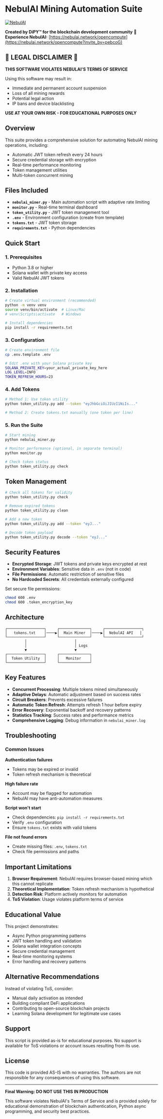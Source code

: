 # NebulAI Mining Automation Suite

[![NebulAI](./assets/logo.png)](https://bit.ly/nebulai_opencompute)

**Created by DiPY™ for the blockchain development community**
**🔗 Experience NebulAI:** [https://nebulai.network/opencompute](https://nebulai.network/opencompute?invite_by=pebcoG)

## 🚨 LEGAL DISCLAIMER 🚨

**THIS SOFTWARE VIOLATES NEBULAI'S TERMS OF SERVICE**

Using this software may result in:
- Immediate and permanent account suspension
- Loss of all mining rewards
- Potential legal action
- IP bans and device blacklisting

**USE AT YOUR OWN RISK - FOR EDUCATIONAL PURPOSES ONLY**

## Overview

This suite provides a comprehensive solution for automating NebulAI mining operations, including:
- Automatic JWT token refresh every 24 hours
- Secure credential storage with encryption
- Real-time performance monitoring
- Token management utilities
- Multi-token concurrent mining

## Files Included

- **`nebulai_miner.py`** - Main automation script with adaptive rate limiting
- **`monitor.py`** - Real-time terminal dashboard
- **`token_utility.py`** - JWT token management tool
- **`.env`** - Environment configuration (create from template)
- **`tokens.txt`** - JWT token storage
- **`requirements.txt`** - Python dependencies

## Quick Start

### 1. Prerequisites
- Python 3.8 or higher
- Solana wallet with private key access
- Valid NebulAI JWT tokens

### 2. Installation
```bash
# Create virtual environment (recommended)
python -m venv venv
source venv/bin/activate  # Linux/Mac
# venv\Scripts\activate   # Windows

# Install dependencies
pip install -r requirements.txt
```

### 3. Configuration
```bash
# Create environment file
cp .env.template .env

# Edit .env with your Solana private key
SOLANA_PRIVATE_KEY=your_actual_private_key_here
LOG_LEVEL=INFO
TOKEN_REFRESH_HOURS=23
```

### 4. Add Tokens
```bash
# Method 1: Use token utility
python token_utility.py add --token "eyJhbGciOiJIUzI1NiIs..."

# Method 2: Create tokens.txt manually (one token per line)
```

### 5. Run the Suite
```bash
# Start mining
python nebulai_miner.py

# Monitor performance (optional, in separate terminal)
python monitor.py

# Check token status
python token_utility.py check
```

## Token Management

```bash
# Check all tokens for validity
python token_utility.py check

# Remove expired tokens
python token_utility.py clean

# Add a new token
python token_utility.py add --token "eyJ..."

# Decode token payload
python token_utility.py decode --token "eyJ..."
```

## Security Features

- **Encrypted Storage**: JWT tokens and private keys encrypted at rest
- **Environment Variables**: Sensitive data in `.env` (not in code)
- **File Permissions**: Automatic restriction of sensitive files
- **No Hardcoded Secrets**: All credentials externally configured

Set secure file permissions:
```bash
chmod 600 .env
chmod 600 .token_encryption_key
```

## Architecture

```
┌─────────────────┐     ┌──────────────┐     ┌─────────────────┐
│   tokens.txt    │────▶│  Main Miner  │────▶│  NebulAI API   │
└─────────────────┘     └──────────────┘     └─────────────────┘
         │                      │
         │                      │ Logs
         ▼                      ▼
┌─────────────────┐     ┌──────────────┐
│  Token Utility  │     │   Monitor    │
└─────────────────┘     └──────────────┘
```

## Key Features

- **Concurrent Processing**: Multiple tokens mined simultaneously
- **Adaptive Delays**: Automatic adjustment based on success rates
- **Circuit Breakers**: Prevents excessive failures
- **Automatic Token Refresh**: Attempts refresh 1 hour before expiry
- **Error Recovery**: Exponential backoff and recovery patterns
- **Statistics Tracking**: Success rates and performance metrics
- **Comprehensive Logging**: Debug information in `nebulai_miner.log`

## Troubleshooting

### Common Issues

**Authentication failures**
- Tokens may be expired or invalid
- Token refresh mechanism is theoretical

**High failure rate**
- Account may be flagged for automation
- NebulAI may have anti-automation measures

**Script won't start**
- Check dependencies: `pip install -r requirements.txt`
- Verify `.env` configuration
- Ensure `tokens.txt` exists with valid tokens

**File not found errors**
- Create missing files: `.env`, `tokens.txt`
- Check file permissions and paths

## Important Limitations

1. **Browser Requirement**: NebulAI requires browser-based mining which this cannot replicate
2. **Theoretical Implementation**: Token refresh mechanism is hypothetical
3. **Detection Risk**: Platform actively monitors for automation
4. **ToS Violation**: Usage violates platform terms of service

## Educational Value

This project demonstrates:
- Async Python programming patterns
- JWT token handling and validation
- Solana wallet integration concepts
- Secure credential management
- Real-time monitoring systems
- Error handling and recovery patterns

## Alternative Recommendations

Instead of violating ToS, consider:
- Manual daily activation as intended
- Building compliant DeFi applications
- Contributing to open-source blockchain projects
- Learning Solana development for legitimate use cases

## Support

This script is provided as-is for educational purposes. No support is available for ToS violations or account issues resulting from its use.

## License

This code is provided AS-IS with no warranties. The authors are not responsible for any consequences of using this software.

---

**Final Warning: DO NOT USE THIS IN PRODUCTION**

This software violates NebulAI's Terms of Service and is provided solely for educational demonstration of blockchain authentication, Python async programming, and security best practices.